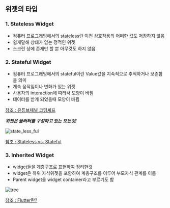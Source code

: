 ## 위젯의 타입


### 1. Stateless Widget 
- 컴퓨터 프로그래밍에서의 stateless란 이전 상호작용의 어떠한 값도 저장하지 않음 
- 쉽게말해 상태가 없는 정적인 위젯
- 스크린 상에 존재만 할 뿐 아무것도 하지 않음

### 2. Stateful Widget
- 컴퓨터 프로그래밍에서의 stateful이란 Value값을 지속적으로 추적하거나 보존함을 의미
- 계속 움직임이나 변화가 있는 위젯
- 사용자의 interaction에 따라서 모양이 바뀜
- 데이터를 받게 되었을때 모양이 바뀜 

[참조 : 유튜브채널 코딩셰프][widget_youtube]

__*위젯은 플러터를 구성하고 있는 모든것!*__

![state_less_ful]

[참조 : Stateless vs. Stateful][state_less_ful_link]

### 3. Inherited Widget
- widget들을 계층구조로 표현하여 정리한것
- widget은 하위 자식위젯을 포함하여 계층구조를 이루어 부모자식 관계를 이룸
- Parent widget을 widget container라고 부르기도 함

![tree]

[참조 : Flutter란?][tree_link]





[dal]: <https://dillinger.io/>
[widget_youtube]:<https://www.youtube.com/watch?v=jI4kqLdqXic&list=PLQt_pzi-LLfpcRFhWMywTePfZ2aPapvyl&index=5>

[state_less_ful]: <https://miro.medium.com/max/700/0*4dAnkDc2odhmeyjv.png>
[state_less_ful_link]:<https://itnext.io/stateless-vs-stateful-cde9d178084f>

[tree]: <https://user-images.githubusercontent.com/55340876/74588822-fa8f9980-5042-11ea-817e-43afd451c3b4.png>
[tree_link]: <https://chajinjoo.netlify.app/Flutter/2002/200207_flutterAndWidget/>
